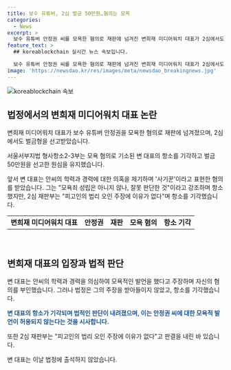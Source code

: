 ```yaml
---
title: 보수 유튜버, 2심 벌금 50만원…혐의는 모욕
categories:
  - News
excerpt: >
  보수 유튜버 안정권 씨를 모욕한 혐의로 재판에 넘겨진 변희재 미디어워치 대표가 2심에서도 벌금형을 선고받았습니다. 변 대표는 안씨의 학력과 경력에 위조 의혹을 제기하며 '사기꾼'이라고 표현한 혐의를 받았고, 1심에서 벌금형을 선고받은 후에도 이를 부인했습니다. 그러나 2심 재판부는 "피고인의 법리 오인 주장에 이유가 없다"며 항소를 기각하고 벌금 50만원을 선고했습니다. 변 대표는 이날 법정에 출석하지 않았습니다.
feature_text: >
  ## koreablockchain 실시간 뉴스 속보입니다.

  보수 유튜버 안정권 씨를 모욕한 혐의로 재판에 넘겨진 변희재 미디어워치 대표가 2심에서도 벌금형을 선고받았습니다. 변 대표는 안씨의 학력과 경력에 위조 의혹을 제기하며 '사기꾼'이라고 표현한 혐의를 받았고, 1심에서 벌금형을 선고받은 후에도 이를 부인했습니다. 그러나 2심 재판부는 "피고인의 법리 오인 주장에 이유가 없다"며 항소를 기각하고 벌금 50만원을 선고했습니다. 변 대표는 이날 법정에 출석하지 않았습니다.
image: 'https://newsdao.kr/res/images/meta/newsdao_breakingnews.jpg'
---
```


<p><img src="https://newsdao.kr/res/images/meta/newsdao_breakingnews.jpg" alt="koreablockchain 속보" /></p>

<h2 data-ke-size="size26">법정에서의 변희재 미디어워치 대표 논란</h2>

<p data-ke-size="size16">변희재 미디어워치 대표가 보수 유튜버 안정권을 모욕한 혐의로 재판에 넘겨졌으며, 2심에서도 벌금형을 선고받았습니다.</p>

<p data-ke-size="size16">서울서부지법 형사항소2-3부는 모욕 혐의로 기소된 변 대표의 항소를 기각하고 벌금 50만원을 선고한 원심을 유지했습니다.</p>

<p data-ke-size="size16">앞서 변 대표는 안씨의 학력과 경력에 대한 의혹을 제기하며 '사기꾼'이라고 표현한 혐의를 받았습니다. 그는 "모욕죄 성립은 아니지 않나, 잘못 판단한 것"이라고 강조하며 항소했지만, 2심 재판부는 "피고인의 법리 오인 주장에 이유가 없다"며 항소를 기각했습니다.</p>

<table>
    <tbody>
        <tr>
            <td style="text-align: center; height: 17px;"><b>변희재 미디어워치 대표</b></td>
            <td style="text-align: center; height: 17px;"><b>안정권</b></td>
            <td style="text-align: center; height: 17px;"><b>재판</b></td>
            <td style="text-align: center; height: 17px;"><b>모욕 혐의</b></td>
            <td style="text-align: center; height: 17px;"><b>항소 기각</b></td>
        </tr>
    </tbody>
</table>

<p data-ke-size="size16">&nbsp;</p>

<h2 data-ke-size="size26">변희재 대표의 입장과 법적 판단</h2>

<p data-ke-size="size16">변 대표는 안씨의 학력과 경력을 의심하여 모욕적인 발언을 했다고 주장하며 자신의 혐의를 부인했습니다. 그러나 법정은 그의 주장을 받아들이지 않았고, 항소를 기각했습니다.</p>

<p data-ke-size="size16"><b><span style="color: #1a5490;">변 대표의 항소가 기각되며 법적인 판단이 내려졌으며, 이는 안정권 씨에 대한 모욕적 발언이 허용되지 않는다는 것을 시사합니다.</span></b></p>

<p data-ke-size="size16">또한 2심 재판부는 "피고인의 법리 오인 주장에 이유가 없다"고 판결을 내린 바 있습니다.</p>

<p data-ke-size="size16">변 대표는 이날 법정에 출석하지 않았습니다.</p>

<p data-ke-size="size16">&nbsp;</p>

